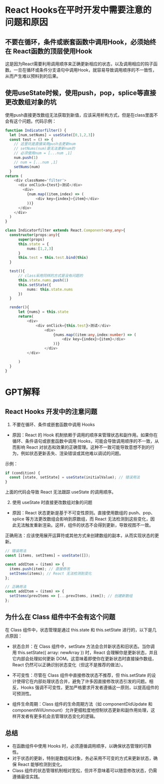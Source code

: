 # React Hooks在平时开发中需要注意的问题和原因

## 不要在循环，条件或嵌套函数中调用Hook，必须始终在 React函数的顶层使用Hook

这是因为React需要利用调用顺序来正确更新相应的状态，以及调用相应的钩子函数。一旦在循环或条件分支语句中调用Hook，就容易导致调用顺序的不一致性，从而产生难以预料到的后果。

## 使用useState时候，使用push，pop，splice等直接更改数组对象的坑

使用push直接更改数组无法获取到新值，应该采用析构方式，但是在class里面不会有这个问题。代码示例：

``` ts
function Indicatorfilter() {
  let [num,setNums] = useState([0,1,2,3])
  const test = () => {
    // 这里坑是直接采用push去更新num
    // setNums(num)是无法更新num的
    // 必须使用num = [...num ,1]
    num.push(1)
    // num = [...num ,1]
    setNums(num)
  }
return (
    <div className='filter'>
      <div onClick={test}>测试</div>
        <div>
          {num.map((item,index) => (
              <div key={index}>{item}</div>
          ))}
      </div>
    </div>
  )
}

class Indicatorfilter extends React.Component<any,any>{
  constructor(props:any){
      super(props)
      this.state = {
          nums:[1,2,3]
      }
      this.test = this.test.bind(this)
  }

  test(){
      // class采用同样的方式是没有问题的
      this.state.nums.push(1)
      this.setState({
          nums: this.state.nums
      })
  }

  render(){
      let {nums} = this.state
      return(
          <div>
              <div onClick={this.test}>测试</div>
                  <div>
                      {nums.map((item:any,index:number) => (
                          <div key={index}>{item}</div>
                      ))}
                  </div>
          </div>

      )
  }
}
```


# GPT解释

## React Hooks 开发中的注意问题
1. 不要在循环、条件或嵌套函数中调用 Hooks

- 原因：React 的 Hook 机制依赖于调用的顺序来管理状态和副作用。如果你在循环、条件语句或嵌套函数中调用 Hooks，可能会导致调用顺序的不一致，从而影响 React 对状态和效果的正确管理。这种不一致可能导致意想不到的行为，例如状态更新丢失、渲染错误或其他难以调试的问题。

示例：

```javascript
if (condition) {
  const [state, setState] = useState(initialValue); // 错误用法
}
```

上面的代码会导致 React 无法跟踪 useState 的调用顺序。

2. 使用 useState 时直接更改数组对象的问题

- 原因：React 状态更新是基于不可变性原则。直接使用数组的 push、pop、splice 等方法更改数组会影响到原数组，而 React 无法检测到这些变化，因此无法触发重新渲染。这样，组件的状态不会得到更新，导致视图不一致。

正确用法：应该使用展开运算符或其他方式来创建数组的副本，从而实现状态的更新。

```javascript
// 错误用法
const [items, setItems] = useState([]);

const addItem = (item) => {
  items.push(item); // 直接修改
  setItems(items); // React 无法检测到变化
};

// 正确用法
const addItem = (item) => {
  setItems(prevItems => [...prevItems, item]); // 创建新数组
};

```

##  为什么在 Class 组件中不会有这个问题
在 Class 组件中，状态管理是通过 this.state 和 this.setState 进行的，以下是几点原因：

- 状态合并：在 Class 组件中，setState 方法会合并新状态和旧状态。当你调用 this.setState({ array: newArray }) 时，React 会理解你是更新状态，并且它内部会处理如何更新 DOM。这意味着即使你在更新状态时直接操作数组，React 仍然可以正确识别状态变化（但这不是推荐的做法）。

- 不可变性：尽管在 Class 组件中直接修改状态不推荐，但 this.setState 的设计使得它在内部处理状态合并，避免了许多因直接修改状态引发的问题。相反，Hooks 强调不可变性，更加严格要求开发者遵循这一原则，以提高组件的可预测性。

- 组件生命周期：Class 组件的生命周期方法（如 componentDidUpdate 和 componentWillUnmount）允许更细粒度地控制状态更新和副作用处理，这样开发者有更多机会去管理状态变化的逻辑。

## 总结
- 在函数组件中使用 Hooks 时，必须遵循调用顺序，以确保状态管理的可靠性。
- 对于状态的更新，特别是数组和对象，务必采用不可变的方式来更新状态，确保 React 能够检测到变化。
- Class 组件的状态管理机制相对宽松，但并不意味着可以随意修改状态，仍需遵循最佳实践。